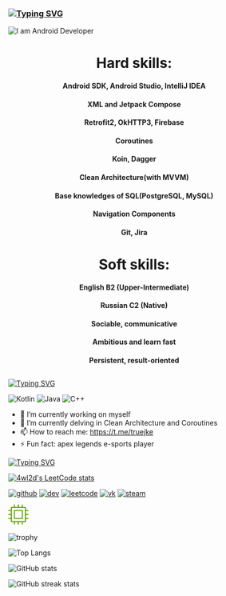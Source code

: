 ### [![Typing SVG](https://readme-typing-svg.herokuapp.com?font=Fira+Code&size=37&duration=3000&pause=500&color=000000&background=FFFFFF&center=true&multiline=true&repeat=false&width=1000&height=90&lines=Hi+there%2C%F0%9F%91%8Bmy+name+is+Vladislav;I%60m+Android+Developer%F0%9F%93%B1)](https://git.io/typing-svg)
![I am Android Developer](https://i.postimg.cc/KvRVRcFx/68747470733a2f2f69652e77616d70692e72752f323032332f30342f30382f4e65772d50726f6a6563742e6a7067.png)

<h2 align="center"> </h2>
<h1 align="center"> Hard skills: </h1>

<h4 align="center"> Android SDK, Android Studio, IntelliJ IDEA </h4>
<h4 align="center"> XML and Jetpack Compose </h4>
<h4 align="center"> Retrofit2, OkHTTP3, Firebase </h4>
<h4 align="center"> Coroutines </h4>
<h4 align="center"> Koin, Dagger </h4>
<h4 align="center"> Clean Architecture(with MVVM) </h4>
<h4 align="center"> Base knowledges of SQL(PostgreSQL, MySQL) </h4>
<h4 align="center"> Navigation Components </h4>
<h4 align="center"> Git, Jira </h4>

<h2 align="center"> </h2>
<h1 align="center"> Soft skills: </h1>

<h4 align="center"> English B2 (Upper-Intermediate) </h4>
<h4 align="center"> Russian C2 (Native) </h4>
<h4 align="center"> Sociable, communicative </h4>
<h4 align="center"> Ambitious and learn fast </h4>
<h4 align="center"> Persistent, result-oriented </h4>
<h2 align="center"> </h2>

[![Typing SVG](https://readme-typing-svg.herokuapp.com?font=Fira+Code&size=37&duration=3000&pause=500&color=000000&background=FFFFFF&center=true&multiline=true&repeat=false&width=1000&lines=Languages+i+prefer%3A)](https://git.io/typing-svg)

![Kotlin](https://img.shields.io/badge/kotlin-%237F52FF.svg?style=for-the-badge&logo=kotlin&logoColor=white)
![Java](https://img.shields.io/badge/java-%23ED8B00.svg?style=for-the-badge&logo=java&logoColor=white)
![C++](https://img.shields.io/badge/c++-%2300599C.svg?style=for-the-badge&logo=c%2B%2B&logoColor=white)

- 🔭 I’m currently working on myself
- 🌱 I’m currently delving in Clean Architecture and Coroutines
- 📫 How to reach me: https://t.me/truejke
- ⚡ Fun fact: apex legends e-sports player

[![Typing SVG](https://readme-typing-svg.herokuapp.com?font=Fira+Code&size=37&duration=3000&pause=500&color=000000&background=FFFFFF&center=true&multiline=true&repeat=false&width=1000&lines=My+LeetCode+stats%3A)](https://git.io/typing-svg)

[![4wl2d's LeetCode stats](https://leetcode-stats-six.vercel.app/api?username=truej33se)](https://leetcode.com/truej33se/)

[<img src='https://cdn.jsdelivr.net/npm/simple-icons@3.0.1/icons/github.svg' alt='github' height='40'>](https://github.com/4wl2d)  [<img src='https://cdn.jsdelivr.net/npm/simple-icons@3.0.1/icons/dev-dot-to.svg' alt='dev' height='40'>](https://dev.to/4wl2d)  [<img src='https://cdn.jsdelivr.net/npm/simple-icons@3.0.1/icons/leetcode.svg' alt='leetcode' height='40'>](https://leetcode.com/truej33se/)  [<img src='https://cdn.jsdelivr.net/npm/simple-icons@3.0.1/icons/vk.svg' alt='vk' height='40'>](https://vk.com/tru33)  [<img src='https://cdn.jsdelivr.net/npm/simple-icons@3.0.1/icons/steam.svg' alt='steam' height='40'>](https://steamcommunity.com/id/4wl2d/)  

<a href='https://docs.github.com/en/developers'><img src='https://raw.githubusercontent.com/acervenky/animated-github-badges/master/assets/devbadge.gif' width='40' height='40'></a> 

![trophy](https://github-profile-trophy.vercel.app/?username=4wl2d)

![Top Langs](https://github-readme-stats-4wl2d.vercel.app/api/top-langs/?username=4wl2d)

![GitHub stats](https://github-readme-stats-4wl2d.vercel.app/api?username=4wl2d&show_icons=true)  

![GitHub streak stats](https://streak-stats.demolab.com/?user=4wl2d)  

